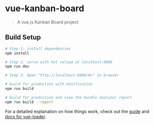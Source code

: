 # vue-kanban-board

> A vue.js Kanban Board project

## Build Setup

``` bash
# Step 1: install dependencies
npm install

# Step 2: serve with hot reload at localhost:8080
npm run dev

# Step 3: Open "http://localhost:8080/#/" in browser

# build for production with minification
npm run build

# build for production and view the bundle analyzer report
npm run build --report
```

For a detailed explanation on how things work, check out the [guide](http://vuejs-templates.github.io/webpack/) and [docs for vue-loader](http://vuejs.github.io/vue-loader).
